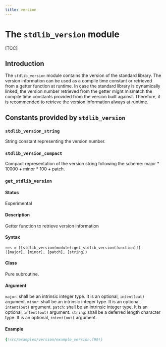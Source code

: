 ```yaml
---
title: version
---
```


# The `stdlib_version` module

[TOC]

## Introduction

The `stdlib_version` module contains the version of the standard library.
The version information can be used as a compile time constant or retrieved from a getter function at runtime.
In case the standard library is dynamically linked, the version number retrieved from the getter might mismatch the compile time constants provided from the version built against.
Therefore, it is recommended to retrieve the version information always at runtime.


## Constants provided by `stdlib_version`

### `stdlib_version_string`

String constant representing the version number.

### `stdlib_version_compact`

Compact representation of the version string following the scheme:
major * 10000 + minor * 100 + patch.


### `get_stdlib_version`

#### Status

Experimental

#### Description

Getter function to retrieve version information

#### Syntax

`res = [[stdlib_version(module):get_stdlib_version(function)]] ([major], [minor], [patch], [string])`

#### Class

Pure subroutine.

#### Argument

`major`: shall be an intrinsic integer type. It is an optional, `intent(out)` argument.
`minor`: shall be an intrinsic integer type. It is an optional, `intent(out)` argument.
`patch`: shall be an intrinsic integer type. It is an optional, `intent(out)` argument.
`string`: shall be a deferred length character type. It is an optional, `intent(out)` argument.

#### Example

```fortran
{!src/examples/version/example_version.f90!}
``` 
